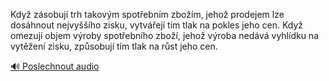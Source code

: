 
Když zásobují trh takovým spotřebním zbožím, jehož prodejem lze dosáhnout nejvyššího zisku, vytvářejí tím tlak na pokles jeho cen. Když omezují objem výroby spotřebního zboží, jehož výroba nedává vyhlídku na vytěžení zisku, způsobují tím tlak na růst jeho cen.

[🔊 Poslechnout audio](/data/7-paragraphs/audio/chapter_62/para_015-Kdy-zsobuj-trh-takovm-spotebnm-zbom-jeho.mp3)
